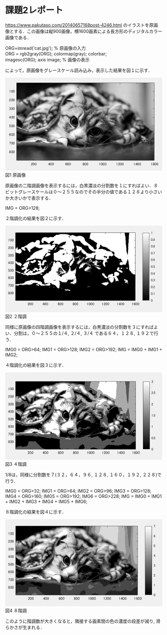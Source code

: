 # 課題2レポート

https://www.pakutaso.com/20140657168post-4246.html のイラストを原画像とする．この画像は縦900画像，横1600画素による長方形のディジタルカラー画像である．

ORG=imread('cat.jpg'); % 原画像の入力  
ORG = rgb2gray(ORG); colormap(gray); colorbar;  
imagesc(ORG); axis image; % 画像の表示

によって，原画像をグレースケール読み込み，表示した結果を図１に示す．

![原画像](https://github.com/luna3p/lecture_image_processing/blob/master/image/image2_1.PNG?raw=true)  
図1 原画像

原画像の二階調画像を表示するには，白黒濃淡の分割数を１にすればよい．８ビットグレースケールは０～２５５なのでその半分の値である１２８より小さいか大きいかで表示する．

IMG = ORG>128;

２階調化の結果を図２に示す．

![原画像](https://github.com/luna3p/lecture_image_processing/blob/master/image/image2_2.PNG?raw=true)  
図2 ２階調

同様に原画像の四階調画像を表示するには，白黒濃淡の分割数を３にすればよい．分割は，０～２５５の１/４, ２/４, ３/４ である６４，１２８, １９２で行う．

IMG0 = ORG>64;
IMG1 = ORG>128;
IMG2 = ORG>192;
IMG = IMG0 + IMG1 + IMG2;

４階調化の結果を図３に示す．

![原画像](https://github.com/luna3p/lecture_image_processing/blob/master/image/image2_3.PNG?raw=true)  
図3 ４階調

1/8は，同様に分割数を７(３２，６４，９６, １２８, １６０，１９２, ２２８)で行う．

IMG0 = ORG>32;
IMG1 = ORG>64;
IMG2 = ORG>96;
IMG3 = ORG>128;
IMG4 = ORG>160;
IMG5 = ORG>192;
IMG6 = ORG>228;
IMG = IMG0 + IMG1 + IMG2 + IMG3 + IMG4 + IMG5 + IMG6;


８階調化の結果を図４に示す．

![原画像](https://github.com/luna3p/lecture_image_processing/blob/master/image/image2_4.PNG?raw=true)  
図4 ８階調

このように階調数が大きくなると，隣接する画素間の色の濃度の段差が減り, 滑らかさが生まれる．
